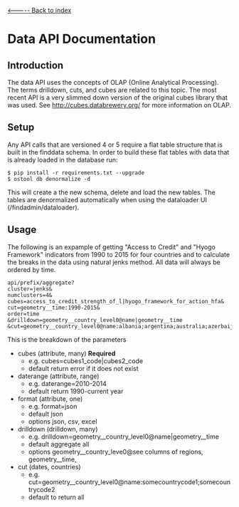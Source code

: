 [<----- Back to index](../readme.md)

Data API Documentation
=======================

Introduction
----------------------
The data API uses the concepts of OLAP (Online Analytical Processing).  The terms drilldown, cuts, and cubes are related to this topic.  The most recent API is a very slimmed down version of the original cubes library that was used.  See http://cubes.databrewery.org/ for more information on OLAP.

Setup
-----------------------
Any API calls that are versioned 4 or 5 require a flat table structure that is built in the finddata schema.  In order to build these flat tables with data that is already loaded in the database run:

```
$ pip install -r requirements.txt --upgrade
$ ostool db denormalize -d
```

This will create a the new schema, delete and load the new tables.  The tables are denormalized automatically when using the dataloader UI (/findadmin/dataloader).

Usage
-----------------------
The following is an expample of getting "Access to Credit" and "Hyogo Framework" indicators from 1990 to 2015 for four countries and to calculate the breaks in the data using natural jenks method. All data will always be ordered by time.  

```
api/prefix/aggregate?
cluster=jenks&
numclusters=4&
cubes=access_to_credit_strength_of_l|hyogo_framework_for_action_hfa&
cut=geometry__time:1990-2015&
order=time
&drilldown=geometry__country_level0@name|geometry__time
&cut=geometry__country_level0@name:albania;argentina;australia;azerbaijan
```

This is the breakdown of the parameters

 - cubes (attribute, many) **Required**
     - e.g. cubes=cubes1_code|cubes2_code
     - default return error if it does not exist
 - daterange (attribute, range)
     - e.g. daterange=2010-2014 
     - default return 1990-current year
 - format (attribute, one)
     - e.g. format=json
     - default json
     - options json, csv, excel
 - drilldown (drilldown, many)
     - e.g. drilldown=geometry__country_level0@name|geometry__time
     - default aggregate all
     - options geometry__country_leve0@see columns of regions, geometry__time,  
 - cut (dates, countries)
     - e.g. cut=geometry__country_level0@name:somecountrycode1;somecountrycode2
     - default to return all